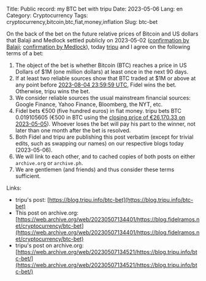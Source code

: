 Title: Public record: my BTC bet with tripu
Date: 2023-05-06
Lang: en
Category: Cryptocurrency
Tags: cryptocurrency,bitcoin,btc,fiat,money,inflation
Slug: btc-bet

On the back of the bet on the future relative prices of Bitcoin and US dollars that Balaji and Medlock settled publicly on 2023-05-02
([confirmation by Balaji](https://twitter.com/balajis/status/1653451860488130565);
[confirmation by Medlock](https://twitter.com/jdcmedlock/status/1653452817179508736)),
today [tripu](https://tripu.info/) and I agree on the following terms of a bet:

1. The object of the bet is whether Bitcoin (BTC) reaches a price in US Dollars of $1M (one million dollars) at least once in the next 90 days.
1. If at least two reliable sources show that BTC traded at $1M or above at any point before [2023-08-04 23:59:59 UTC](https://www.timeanddate.com/countdown/generic?iso=20230804T235959&p0=1440&msg=Fidel%2Ftripu+BTC+bet&font=sanserif), Fidel wins the bet. Otherwise, tripu wins the bet.
1. We consider reliable sources the usual mainstream financial sources: Google Finance, Yahoo Finance, Bloomberg, the NYT, etc.
1. Fidel bets €500 (five hundred euros) in fiat money. tripu bets BTC 0.019105605 (€500 in BTC using the [closing price of €26,170.33 on 2023-05-05](https://finance.yahoo.com/quote/BTC-EUR/history?period1=1683244800&period2=1683244800&interval=1d&filter=history&frequency=1d&includeAdjustedClose=true)). Whoever loses the bet will pay his part to the winner, not later than one month after the bet is resolved.
1. Both Fidel and tripu are publishing this post verbatim (except for trivial edits, such as swapping our names) on our respective blogs today (2023-05-06).
1. We will link to each other, and to cached copies of both posts on either `archive.org` or `archive.ph`.
1. We are gentlemen (and friends) and thus consider these terms sufficient.

Links:

* tripu's post: [https://blog.tripu.info/btc-bet](https://blog.tripu.info/btc-bet)
* This post on archive.org: [https://web.archive.org/web/20230507134401/https://blog.fidelramos.net/cryptocurrency/btc-bet](https://web.archive.org/web/20230507134401/https://blog.fidelramos.net/cryptocurrency/btc-bet)
* tripu's post on archive.org: [https://web.archive.org/web/20230507134521/https://blog.tripu.info/btc-bet/](https://web.archive.org/web/20230507134521/https://blog.tripu.info/btc-bet/)
